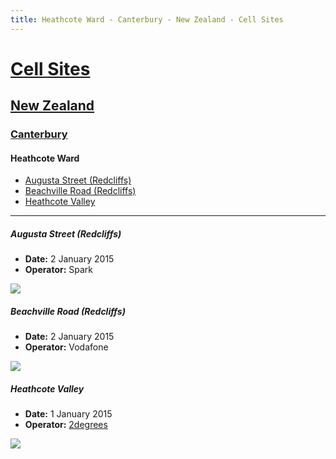 ```yaml
---
title: Heathcote Ward - Canterbury - New Zealand - Cell Sites
---
```


# [Cell Sites](../../)

## [New Zealand](../)

### [Canterbury](./)

#### Heathcote Ward

* [Augusta Street (Redcliffs)](#augusta-street-redcliffs)
* [Beachville Road (Redcliffs)](#beachville-road-redcliffs)
* [Heathcote Valley](#heathcote-valley)

---

##### Augusta Street (Redcliffs)

* **Date:** 2 January 2015
* **Operator:** Spark

![](https://f001.backblazeb2.com/file/CellSites/NZ/CAN/20150102-174132.jpg)

##### Beachville Road (Redcliffs)

* **Date:** 2 January 2015
* **Operator:** Vodafone

![](https://f001.backblazeb2.com/file/CellSites/NZ/CAN/20150102-173925.jpg)

##### Heathcote Valley

* **Date:** 1 January 2015
* **Operator:** [2degrees]

![](https://f001.backblazeb2.com/file/CellSites/NZ/CAN/20150101-145318.jpg)

[2degrees]: https://en.wikipedia.org/wiki/2degrees
[Spark]: https://en.wikipedia.org/wiki/Spark_New_Zealand
[Vodafone]: https://en.wikipedia.org/wiki/Vodafone_New_Zealand
